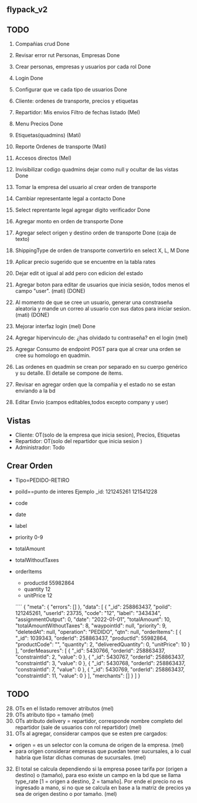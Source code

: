 ## flypack_v2



## TODO

1. Compañias crud Done
2. Revisar error rut Personas, Empresas Done
3. Crear personas, empresas y usuarios por cada rol Done
4. Login  Done
5. Configurar que ve cada tipo de usuarios Done
6. Cliente: ordenes de transporte, precios y etiquetas
7. Repartidor: Mis envios Filtro de fechas listado (Mel)
8. Menu Precios Done
9. Etiquetas(quadmins) (Mati)
10. Reporte Ordenes de transporte (Mati)
11. Accesos directos (Mel)
12. Invisibilizar codigo quadmins dejar como null y ocultar de las vistas Done
13. Tomar la empresa del usuario al crear orden de transporte
14. Cambiar representante legal a contacto Done
15. Select reprentante legal agregar digito verificador Done
16. Agregar monto en orden de transporte Done
17. Agregar select origen y destino orden de transporte Done (caja de texto)
18. ShippingType de orden de transporte convertirlo en select X, L, M Done
19. Aplicar precio sugerido que se encuentre en la tabla rates
20. Dejar edit ot igual al add pero con edicion del estado

21. Agregar boton para editar de usuarios que inicia sesión, todos menos el campo "user". (mati) (DONE)
22. Al momento de que se cree un usuario, generar una constraseña aleatoria y mande un correo al usuario con sus datos para iniciar sesion. (mati) (DONE)
23. Mejorar interfaz login (mel) Done
24. Agregar hipervinculo de: ¿has olvidado tu contraseña? en el login (mel)
25. Agregar Consumo de endpoint POST para que al crear una orden se cree su homologo en quadmin.
26. Las ordenes en quadmin se crean por separado en su cuerpo genérico y su detalle. El detalle se compone de ítems.
27. Revisar en agregar orden que la compañia y el estado no se estan enviando a la bd
28. Editar Envio (campos editables,todos excepto company y user)
## Vistas

- Cliente:  OT(solo de la empresa que inicia sesion), Precios, Etiquetas
- Repartidor:  OT(solo del repartidor que inicia sesion )
- Administrador: Todo



## Crear Orden

- Tipo=PEDIDO-RETIRO
- poiId==punto de interes Ejemplo _id: 121245261 121541228
- code
- date
- label
- priority 0-9
- totalAmount
- totalWithoutTaxes
- orderItems
    - productId 55982864
    - quantity 12
    - unitPrice 12

    ´´´´
{
  "meta": {
    "errors": []
  },
  "data": [
    {
      "_id": 258863437,
      "poiId": 121245261,
      "userId": 23735,
      "code": "12",
      "label": "343434",
      "assignmentOutput": 0,
      "date": "2022-01-01",
      "totalAmount": 10,
      "totalAmountWithoutTaxes": 8,
      "waypointId": null,
      "priority": 9,
      "deletedAt": null,
      "operation": "PEDIDO",
      "qtn": null,
      "orderItems": [
        {
          "_id": 1039343,
          "orderId": 258863437,
          "productId": 55982864,
          "productCode": "",
          "quantity": 2,
          "deliveredQuantity": 0,
          "unitPrice": 10
        }
      ],
      "orderMeasures": [
        {
          "_id": 5430766,
          "orderId": 258863437,
          "constraintId": 2,
          "value": 0
        },
        {
          "_id": 5430767,
          "orderId": 258863437,
          "constraintId": 3,
          "value": 0
        },
        {
          "_id": 5430768,
          "orderId": 258863437,
          "constraintId": 7,
          "value": 0
        },
        {
          "_id": 5430769,
          "orderId": 258863437,
          "constraintId": 11,
          "value": 0
        }
      ],
      "merchants": []
    }
  ]
}

## TODO
28. OTs en el listado remover atributos (mel)
29. OTs atributo tipo = tamaño (mel)
30. OTs atributo delivery = repartidor, corresponde nombre completo del repartidor (sale de usuarios con rol repartidor) (mel)
31. OTs al agregar, considerar campos que se esten pre cargados:
  - origen = es un selector con la comuna de origen de la empresa. (mel)
  - para origen considerar empresas que puedan tener sucursales, a lo cual habría que listar dichas comunas de sucursales. (mel)
32. El total se calcula dependiendo si la empresa posee tarifa por (origen  a destino) o (tamaño), para eso existe un campo en la bd que se llama type_rate [1 = origen a destino, 2 = tamaño]. Por ende el precio no es ingresado a mano, si no que se calcula en base a la matriz de precios ya sea de origen destino o por tamaño. (mel)

